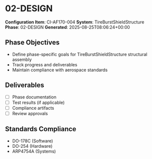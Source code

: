 # 02-DESIGN

**Configuration Item**: CI-AF170-004
**System**: TireBurstShieldStructure
**Phase**: 02-DESIGN
**Generated**: 2025-08-25T08:06:24+00:00

## Phase Objectives
- Define phase-specific goals for TireBurstShieldStructure structural assembly
- Track progress and deliverables
- Maintain compliance with aerospace standards

## Deliverables
- [ ] Phase documentation
- [ ] Test results (if applicable)
- [ ] Compliance artifacts
- [ ] Review approvals

## Standards Compliance
- DO-178C (Software)
- DO-254 (Hardware)
- ARP4754A (Systems)

